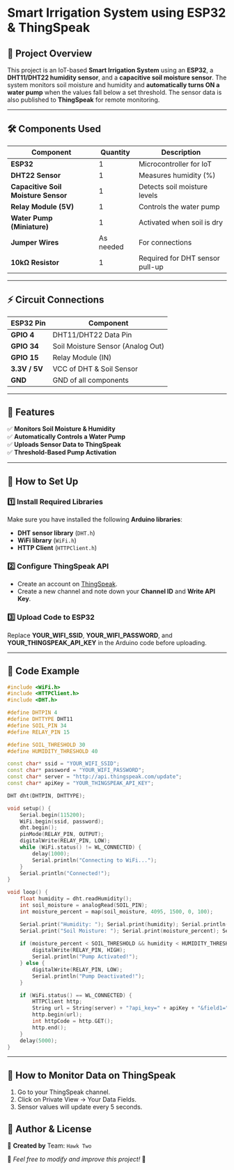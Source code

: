 # Smart Irrigation System using ESP32 & ThingSpeak

## 📌 Project Overview
This project is an IoT-based **Smart Irrigation System** using an **ESP32**, a **DHT11/DHT22 humidity sensor**, and a **capacitive soil moisture sensor**. The system monitors soil moisture and humidity and **automatically turns ON a water pump** when the values fall below a set threshold. The sensor data is also published to **ThingSpeak** for remote monitoring.

---

## 🛠️ Components Used
| Component                  | Quantity | Description |
|----------------------------|----------|-------------|
| **ESP32**                  | 1        | Microcontroller for IoT |
| **DHT22 Sensor**     | 1        | Measures humidity (%) |
| **Capacitive Soil Moisture Sensor** | 1 | Detects soil moisture levels |
| **Relay Module (5V)**      | 1        | Controls the water pump |
| **Water Pump (Miniature)** | 1        | Activated when soil is dry |
| **Jumper Wires**           | As needed | For connections |
| **10kΩ Resistor**          | 1        | Required for DHT sensor pull-up |

---

## ⚡ Circuit Connections
| ESP32 Pin  | Component |
|------------|-----------|
| **GPIO 4** | DHT11/DHT22 Data Pin |
| **GPIO 34** | Soil Moisture Sensor (Analog Out) |
| **GPIO 15** | Relay Module (IN) |
| **3.3V / 5V** | VCC of DHT & Soil Sensor |
| **GND** | GND of all components |

---

## 🚀 Features
✅ **Monitors Soil Moisture & Humidity**  
✅ **Automatically Controls a Water Pump**  
✅ **Uploads Sensor Data to ThingSpeak**  
✅ **Threshold-Based Pump Activation**  

---

## 📌 How to Set Up
### **1️⃣ Install Required Libraries**
Make sure you have installed the following **Arduino libraries**:
- **DHT sensor library** (`DHT.h`)
- **WiFi library** (`WiFi.h`)
- **HTTP Client** (`HTTPClient.h`)

### **2️⃣ Configure ThingSpeak API**
- Create an account on [ThingSpeak](https://thingspeak.com/).
- Create a new channel and note down your **Channel ID** and **Write API Key**.

### **3️⃣ Upload Code to ESP32**
Replace **YOUR_WIFI_SSID**, **YOUR_WIFI_PASSWORD**, and **YOUR_THINGSPEAK_API_KEY** in the Arduino code before uploading.

---

## 📜 Code Example
```cpp
#include <WiFi.h>
#include <HTTPClient.h>
#include <DHT.h>

#define DHTPIN 4
#define DHTTYPE DHT11
#define SOIL_PIN 34
#define RELAY_PIN 15

#define SOIL_THRESHOLD 30
#define HUMIDITY_THRESHOLD 40

const char* ssid = "YOUR_WIFI_SSID";
const char* password = "YOUR_WIFI_PASSWORD";
const char* server = "http://api.thingspeak.com/update";
const char* apiKey = "YOUR_THINGSPEAK_API_KEY";

DHT dht(DHTPIN, DHTTYPE);

void setup() {
    Serial.begin(115200);
    WiFi.begin(ssid, password);
    dht.begin();
    pinMode(RELAY_PIN, OUTPUT);
    digitalWrite(RELAY_PIN, LOW);
    while (WiFi.status() != WL_CONNECTED) {
        delay(1000);
        Serial.println("Connecting to WiFi...");
    }
    Serial.println("Connected!");
}

void loop() {
    float humidity = dht.readHumidity();
    int soil_moisture = analogRead(SOIL_PIN);
    int moisture_percent = map(soil_moisture, 4095, 1500, 0, 100);

    Serial.print("Humidity: "); Serial.print(humidity); Serial.println("%");
    Serial.print("Soil Moisture: "); Serial.print(moisture_percent); Serial.println("%");
    
    if (moisture_percent < SOIL_THRESHOLD && humidity < HUMIDITY_THRESHOLD) {
        digitalWrite(RELAY_PIN, HIGH);
        Serial.println("Pump Activated!");
    } else {
        digitalWrite(RELAY_PIN, LOW);
        Serial.println("Pump Deactivated!");
    }

    if (WiFi.status() == WL_CONNECTED) {
        HTTPClient http;
        String url = String(server) + "?api_key=" + apiKey + "&field1=" + moisture_percent + "&field2=" + humidity;
        http.begin(url);
        int httpCode = http.GET();
        http.end();
    }
    delay(5000);
}
```
---

## 📡 How to Monitor Data on ThingSpeak

1. Go to your ThingSpeak channel.
2. Click on Private View → Your Data Fields.
3. Sensor values will update every 5 seconds.

## 📢 Author & License

📍 **Created by** Team: `Hawk Two`

🔗 *Feel free to modify and improve this project!* 🚀
